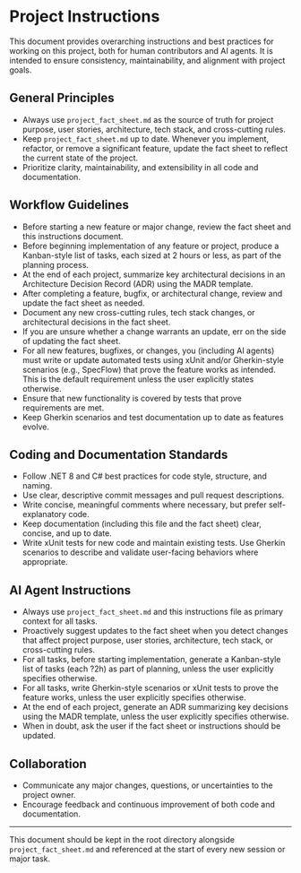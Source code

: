 # Project Instructions

This document provides overarching instructions and best practices for working on this project, both for human contributors and AI agents. It is intended to ensure consistency, maintainability, and alignment with project goals.

## General Principles
- Always use `project_fact_sheet.md` as the source of truth for project purpose, user stories, architecture, tech stack, and cross-cutting rules.
- Keep `project_fact_sheet.md` up to date. Whenever you implement, refactor, or remove a significant feature, update the fact sheet to reflect the current state of the project.
- Prioritize clarity, maintainability, and extensibility in all code and documentation.

## Workflow Guidelines
- Before starting a new feature or major change, review the fact sheet and this instructions document.
- Before beginning implementation of any feature or project, produce a Kanban-style list of tasks, each sized at 2 hours or less, as part of the planning process.
- At the end of each project, summarize key architectural decisions in an Architecture Decision Record (ADR) using the MADR template.
- After completing a feature, bugfix, or architectural change, review and update the fact sheet as needed.
- Document any new cross-cutting rules, tech stack changes, or architectural decisions in the fact sheet.
- If you are unsure whether a change warrants an update, err on the side of updating the fact sheet.
- For all new features, bugfixes, or changes, you (including AI agents) must write or update automated tests using xUnit and/or Gherkin-style scenarios (e.g., SpecFlow) that prove the feature works as intended. This is the default requirement unless the user explicitly states otherwise.
- Ensure that new functionality is covered by tests that prove requirements are met.
- Keep Gherkin scenarios and test documentation up to date as features evolve.

## Coding and Documentation Standards
- Follow .NET 8 and C# best practices for code style, structure, and naming.
- Use clear, descriptive commit messages and pull request descriptions.
- Write concise, meaningful comments where necessary, but prefer self-explanatory code.
- Keep documentation (including this file and the fact sheet) clear, concise, and up to date.
- Write xUnit tests for new code and maintain existing tests. Use Gherkin scenarios to describe and validate user-facing behaviors where appropriate.

## AI Agent Instructions
- Always use `project_fact_sheet.md` and this instructions file as primary context for all tasks.
- Proactively suggest updates to the fact sheet when you detect changes that affect project purpose, user stories, architecture, tech stack, or cross-cutting rules.
- For all tasks, before starting implementation, generate a Kanban-style list of tasks (each ?2h) as part of planning, unless the user explicitly specifies otherwise.
- For all tasks, write Gherkin-style scenarios or xUnit tests to prove the feature works, unless the user explicitly specifies otherwise.
- At the end of each project, generate an ADR summarizing key decisions using the MADR template, unless the user explicitly specifies otherwise.
- When in doubt, ask the user if the fact sheet or instructions should be updated.

## Collaboration
- Communicate any major changes, questions, or uncertainties to the project owner.
- Encourage feedback and continuous improvement of both code and documentation.

---

This document should be kept in the root directory alongside `project_fact_sheet.md` and referenced at the start of every new session or major task.
